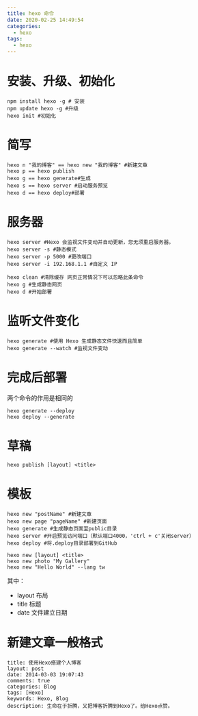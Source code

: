```yaml
---
title: hexo 命令
date: 2020-02-25 14:49:54
categories:
  - hexo
tags:
  - hexo
---
```


# 安装、升级、初始化

``` 
npm install hexo -g # 安装
npm update hexo -g #升级  
hexo init #初始化
```

# 简写

```
hexo n "我的博客" == hexo new "我的博客" #新建文章
hexo p == hexo publish
hexo g == hexo generate#生成
hexo s == hexo server #启动服务预览
hexo d == hexo deploy#部署
```

# 服务器

```
hexo server #Hexo 会监视文件变动并自动更新，您无须重启服务器。
hexo server -s #静态模式
hexo server -p 5000 #更改端口
hexo server -i 192.168.1.1 #自定义 IP

hexo clean #清除缓存 网页正常情况下可以忽略此条命令
hexo g #生成静态网页
hexo d #开始部署
```

# 监听文件变化

```
hexo generate #使用 Hexo 生成静态文件快速而且简单
hexo generate --watch #监视文件变动
```

# 完成后部署
两个命令的作用是相同的

```
hexo generate --deploy
hexo deploy --generate
```
# 草稿

```
hexo publish [layout] <title>
```

# 模板

```
hexo new "postName" #新建文章
hexo new page "pageName" #新建页面
hexo generate #生成静态页面至public目录
hexo server #开启预览访问端口（默认端口4000，'ctrl + c'关闭server）
hexo deploy #将.deploy目录部署到GitHub

hexo new [layout] <title>
hexo new photo "My Gallery"
hexo new "Hello World" --lang tw
```
其中：
* layout	布局
* title	标题
* date	文件建立日期

# 新建文章一般格式

```
title: 使用Hexo搭建个人博客
layout: post
date: 2014-03-03 19:07:43
comments: true
categories: Blog
tags: [Hexo]
keywords: Hexo, Blog
description: 生命在于折腾，又把博客折腾到Hexo了。给Hexo点赞。
```